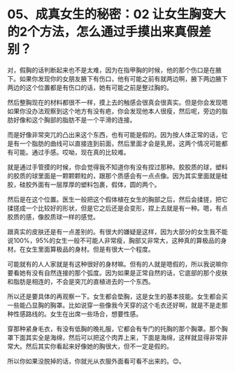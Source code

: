 # 05、成真女生的秘密：02 让女生胸变大的2个方法，怎么通过手摸出来真假差别？

对，假胸的话判断起来也不是太难，因为在指甲胸的时候，他的那个伤口是在腋下。如果你发现你的女朋友腋下有伤口，他有可能之前有就两边啊，腋下两边腋下两边的这个位置都是有伤口的话，她有可能之前是整过胸的。

然后整胸现在的材料都很不一样，摸上去的触感会很真会很真实。但是你会发现嗯如果你没办法观察到这个地方有没有疤，你会发现他本人很瘦，然后呢，旁边的脂肪好像和这个胸部的脂肪不是一个平滑的连接。

而是好像非常突兀的凸出来这个东西，也有可能是假的。因为按人体正常的话，它是有一个脂肪的曲线可以直接连到前面，然后里面才会是乳房。这两个情况可能都有可能。通过手感。哎呦，现在真的比较难。

就是通过手管摸的时候，你会觉得我不知道你有没有捏过那种。胶胶质的球，塑料的胶质的球里面是一颗颗颗粒的，跟那个质感会有一点点像。因为其实里面就是硅胶，硅胶外面有一层厚厚的塑料包裹，假体，圆的两个。

然后是在这个位置。医生一般把这个假体植在女生的胸部之后，然后会揉搓，把它揉搓成一个比较好的形状，但是它之后还是会变形，捏上去就是有一种。嗯，有点胶质的感，像胶质球一样的感觉。

跟真实的皮肤还是有一点差别的。有很大的嫌疑是这样，因为大部分的女生我不能说100%，95%的女生一般不可能人非常瘦，胸部又非常大，这种真的算极品的身材。在女生里面算极品的身材。但是有很大一个程度。

可能就有的人人家就是有这种很好的身材嘛。但有的人就是嗯假的，所以我说嘛你要看她有没有自然连接的那个弧度。因为如果是正常自然的话，它底部的那个皮肤和脂肪是相连的，不会是突兀的直植进去的一个东西。

所以还是要具体的再观察一下。女生都会垫胸，这是女生的基本技能。女生都会买一些能凸显胸的胸罩。比如说穿一些像我今天穿的这个毛衣还好啊，就是不是走那种性感路线的。女生在出席一些场合，想要性感。

穿那种紧身毛衣，有没有低胸的晚礼服，它都会有专门的托胸的那个胸罩。那个胸罩下面其实全是海绵，然后可以把这个肉弄上来，下面是海绵，这样就显得非常非常大。然后其实你看起来好像她的胸很大，但不一定是假的。

所以你如果没脱掉的话，你就光从衣服外面看可看不出来的。😊。